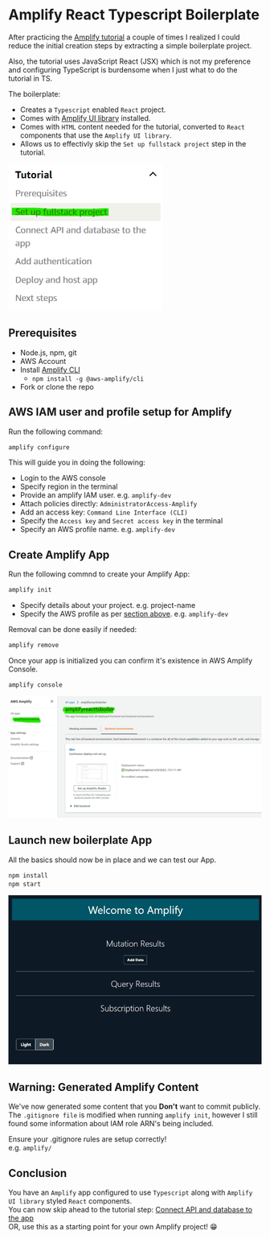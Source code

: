 # Amplify React Typescript Boilerplate

After practicing the [Amplify tutorial](https://docs.amplify.aws/start/getting-started/setup/q/integration/js/#initialize-a-new-backend) a couple of times I realized I could reduce the initial creation steps by extracting a simple boilerplate project.

Also, the tutorial uses JavaScript React (JSX) which is not my preference and configuring TypeScript is burdensome when I just what to do the tutorial in TS.

The boilerplate:
- Creates a `Typescript` enabled `React` project.
- Comes with [Amplify UI library](https://ui.docs.amplify.aws/?platform=react) installed.
- Comes with `HTML` content needed for the tutorial, converted to `React` components that use the `Amplify UI library`.
- Allows us to effectivly skip the `Set up fullstack project` step in the tutorial.

![](/readme-content/tutorial-step.png)

## Prerequisites

- Node.js, npm, git
- AWS Account
- Install [Amplify CLI](https://docs.amplify.aws/cli/start/install/)
  - `npm install -g @aws-amplify/cli`
- Fork or clone the repo

## AWS IAM user and profile setup for Amplify

Run the following command:
```bash
amplify configure
```

This will guide you in doing the following:
- Login to the AWS console
- Specify region in the terminal
- Provide an amplify IAM user. e.g. `amplify-dev`
- Attach policies directly: `AdministratorAccess-Amplify`
- Add an access key: `Command Line Interface (CLI)`
- Specify the `Access key` and `Secret access key` in the terminal
- Specify an AWS profile name. e.g. `amplify-dev`

## Create Amplify App

Run the following commnd to create your Amplify App:
```bash
amplify init
```

- Specify details about your project. e.g. project-name
- Specify the AWS profile as per [section above](#aws-iam-user-profile-setup-for-amplify). e.g. `amplify-dev`

Removal can be done easily if needed:
```bash
amplify remove
```

Once your app is initialized you can confirm it's existence in AWS Amplify Console.  
```bash
amplify console
```

![amplify app screenshot](/readme-content/amplify-app.png)

## Launch new boilerplate App

All the basics should now be in place and we can test our App.

```bash
npm install
npm start
```
![boilerplate app](/readme-content/boilerplate-app.png)

## Warning: Generated Amplify Content

We've now generated some content that you **Don't** want to commit publicly.
The `.gitignore file` is modified when running `amplify init`, however I still found some information about IAM role ARN's being included.

Ensure your .gitignore rules are setup correctly!  
e.g. `amplify/`

## Conclusion

You have an `Amplify` app configured to use `Typescript` along with `Amplify UI library` styled `React` components.  
You can now skip ahead to the tutorial step: [Connect API and database to the app](https://docs.amplify.aws/start/getting-started/data-model/q/integration/react/)  
OR, use this as a starting point for your own Amplify project! 😁
